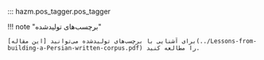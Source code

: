 ::: hazm.pos_tagger.pos_tagger

!!! note "برچسب‌های تولیدشده"

    برای آشنایی با برچسب‌های تولیدشده می‌توانید [این مقاله](../Lessons-from-building-a-Persian-written-corpus.pdf) را مطالعه کنید.

